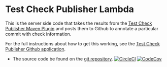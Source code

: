 Test Check Publisher Lambda
===========================

This is the server side code that takes the results from the
[Test Check Publisher Maven Plugin](https://github.com/j256/test-check-publisher-maven-plugin) and posts them to Github
to annotate a particular commit with check information.

For the full instructions about how to get this working, see the
[Test Check Publisher Github application](https://github.com/apps/test-check-publisher).

* The source code be found on the [git repository](https://github.com/j256/test-check-publisher-lambda). [![CircleCI](https://circleci.com/gh/j256/test-check-publisher-maven-plugin.svg?style=svg)](https://circleci.com/gh/j256/test-check-publisher-maven-plugin) [![CodeCov](https://img.shields.io/codecov/c/github/j256/test-check-publisher-lambda.svg)](https://codecov.io/github/j256/test-check-publisher-lambda/)
